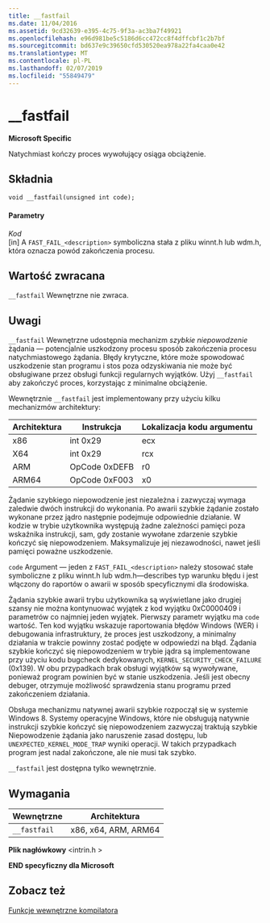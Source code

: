 ```yaml
---
title: __fastfail
ms.date: 11/04/2016
ms.assetid: 9cd32639-e395-4c75-9f3a-ac3ba7f49921
ms.openlocfilehash: e96d981be5c5186d6cc472cc8f4dffcbf1c2b7bf
ms.sourcegitcommit: bd637e9c39650cfd530520ea978a22fa4caa0e42
ms.translationtype: MT
ms.contentlocale: pl-PL
ms.lasthandoff: 02/07/2019
ms.locfileid: "55849479"
---
```

# <a name="fastfail"></a>__fastfail

**Microsoft Specific**

Natychmiast kończy proces wywołujący osiąga obciążenie.

## <a name="syntax"></a>Składnia

```
void __fastfail(unsigned int code);
```

#### <a name="parameters"></a>Parametry

*Kod*<br/>
[in] A `FAST_FAIL_<description>` symboliczna stała z pliku winnt.h lub wdm.h, która oznacza powód zakończenia procesu.

## <a name="return-value"></a>Wartość zwracana

`__fastfail` Wewnętrzne nie zwraca.

## <a name="remarks"></a>Uwagi

`__fastfail` Wewnętrzne udostępnia mechanizm *szybkie niepowodzenie* żądania — potencjalnie uszkodzony procesu sposób zakończenia procesu natychmiastowego żądania. Błędy krytyczne, które może spowodować uszkodzenie stan programu i stos poza odzyskiwania nie może być obsługiwane przez obsługi funkcji regularnych wyjątków. Użyj `__fastfail` aby zakończyć proces, korzystając z minimalne obciążenie.

Wewnętrznie `__fastfail` jest implementowany przy użyciu kilku mechanizmów architektury:

|Architektura|Instrukcja|Lokalizacja kodu argumentu|
|------------------|-----------------|-------------------------------|
|x86|int 0x29|ecx|
|X64|int 0x29|rcx|
|ARM|OpCode 0xDEFB|r0|
|ARM64|OpCode 0xF003|x0|

Żądanie szybkiego niepowodzenie jest niezależna i zazwyczaj wymaga zaledwie dwóch instrukcji do wykonania. Po awarii szybkie żądanie zostało wykonane przez jądro następnie podejmuje odpowiednie działanie. W kodzie w trybie użytkownika występują żadne zależności pamięci poza wskaźnika instrukcji, sam, gdy zostanie wywołane zdarzenie szybkie kończyć się niepowodzeniem. Maksymalizuje jej niezawodności, nawet jeśli pamięci poważne uszkodzenie.

`code` Argument — jeden z `FAST_FAIL_<description>` należy stosować stałe symboliczne z pliku winnt.h lub wdm.h—describes typ warunku błędu i jest włączony do raportów o awarii w sposób specyficznymi dla środowiska.

Żądania szybkie awarii trybu użytkownika są wyświetlane jako drugiej szansy nie można kontynuować wyjątek z kod wyjątku 0xC0000409 i parametrów co najmniej jeden wyjątek. Pierwszy parametr wyjątku ma `code` wartość. Ten kod wyjątku wskazuje raportowania błędów Windows (WER) i debugowania infrastruktury, że proces jest uszkodzony, a minimalny działania w trakcie powinny zostać podjęte w odpowiedzi na błąd. Żądania szybkie kończyć się niepowodzeniem w trybie jądra są implementowane przy użyciu kodu bugcheck dedykowanych, `KERNEL_SECURITY_CHECK_FAILURE` (0x139). W obu przypadkach brak obsługi wyjątków są wywoływane, ponieważ program powinien być w stanie uszkodzenia. Jeśli jest obecny debuger, otrzymuje możliwość sprawdzenia stanu programu przed zakończeniem działania.

Obsługa mechanizmu natywnej awarii szybkie rozpoczął się w systemie Windows 8. Systemy operacyjne Windows, które nie obsługują natywnie instrukcji szybkie kończyć się niepowodzeniem zazwyczaj traktują szybkie Niepowodzenie żądania jako naruszenie zasad dostępu, lub `UNEXPECTED_KERNEL_MODE_TRAP` wyniki operacji. W takich przypadkach program jest nadal zakończone, ale nie musi tak szybko.

`__fastfail` jest dostępna tylko wewnętrznie.

## <a name="requirements"></a>Wymagania

|Wewnętrzne|Architektura|
|---------------|------------------|
|`__fastfail`|x86, x64, ARM, ARM64|

**Plik nagłówkowy** \<intrin.h >

**END specyficzny dla Microsoft**

## <a name="see-also"></a>Zobacz też

[Funkcje wewnętrzne kompilatora](../intrinsics/compiler-intrinsics.md)

